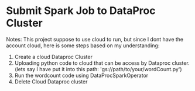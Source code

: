 # Submit Spark Job to DataProc Cluster

Notes:
This project suppose to use cloud to run, but since I dont have the account cloud, here is some steps based on my understanding:

1. Create a cloud Dataproc Cluster
2. Uploading python code to cloud that can be access by Dataproc cluster. (lets say I have put it into this path: 'gs://path/to/your/wordCount.py')
3. Run the wordcount code using DataProcSparkOperator
4. Delete Cloud Dataproc cluster